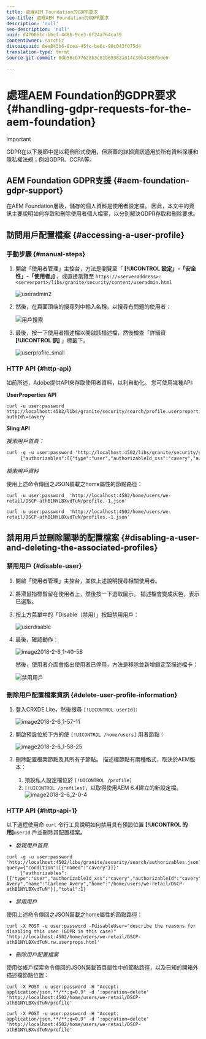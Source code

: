 ```yaml
---
title: 處理AEM Foundation的GDPR要求
seo-title: 處理AEM Foundation的GDPR要求
description: 'null'
seo-description: 'null'
uuid: d470061c-bbcf-4d86-9ce3-6f24a764ca39
contentOwner: sarchiz
discoiquuid: 8ee843b6-8cea-45fc-be6c-99c043f075d4
translation-type: tm+mt
source-git-commit: 0db56cb77628b3e81b69382a314c30b43887bde6

---
```



# 處理AEM Foundation的GDPR要求{#handling-gdpr-requests-for-the-aem-foundation}

>[!IMPORTANT]
>
>GDPR在以下幾節中是以範例形式使用，但涵蓋的詳細資訊適用於所有資料保護和隱私權法規；例如GDPR、CCPA等。

## AEM Foundation GDPR支援 {#aem-foundation-gdpr-support}

在AEM Foundation層級，儲存的個人資料是使用者設定檔。 因此，本文中的資訊主要說明如何存取和刪除使用者個人檔案，以分別解決GDPR存取和刪除要求。

## 訪問用戶配置檔案 {#accessing-a-user-profile}

### 手動步驟 {#manual-steps}

1. 開啟「使用者管理」主控台，方法是瀏覽至「 **[!UICONTROL 設定」-「安全性」-「使用者」]** ，或直接瀏覽至 `https://<serveraddress>:<serverport>/libs/granite/security/content/useradmin.html`

   ![useradmin2](assets/useradmin2.png)

1. 然後，在頁面頂端的搜尋列中輸入名稱，以搜尋有問題的使用者：

   ![用戶搜索](assets/usersearch.png)

1. 最後，按一下使用者描述檔以開啟該描述檔，然後檢查「詳細資 **[!UICONTROL 訊]** 」標籤下。

   ![userprofile_small](assets/userprofile_small.png)

### HTTP API {#http-api}

如前所述，Adobe提供API來存取使用者資料，以利自動化。 您可使用幾種API:

**UserProperties API**

```shell
curl -u user:password http://localhost:4502/libs/granite/security/search/profile.userproperties.json\?authId\=cavery
```

**Sling API**

*搜索用戶首頁：*

```xml
curl -g -u user:password 'http://localhost:4502/libs/granite/security/search/authorizables.json?query={"condition":[{"named":"cavery"}]}'
     {"authorizables":[{"type":"user","authorizableId_xss":"cavery","authorizableId":"cavery","name_xss":"Carlene Avery","name":"Carlene Avery","home":"/home/users/we-retail/DSCP-athB1NYLBXvdTuN"}],"total":1}
```

*檢索用戶資料*

使用上述命令傳回之JSON裝載之home屬性的節點路徑：

```shell
curl -u user:password  'http://localhost:4502/home/users/we-retail/DSCP-athB1NYLBXvdTuN/profile.-1.json'
```

```shell
curl -u user:password  'http://localhost:4502/home/users/we-retail/DSCP-athB1NYLBXvdTuN/profiles.-1.json'
```

## 禁用用戶並刪除關聯的配置檔案 {#disabling-a-user-and-deleting-the-associated-profiles}

### 禁用用戶 {#disable-user}

1. 開啟「使用者管理」主控台，並依上述說明搜尋相關使用者。
1. 將滑鼠指標暫留在使用者上，然後按一下選取圖示。 描述檔會變成灰色，表示已選取。

1. 按上方菜單中的「Disable（禁用）」按鈕禁用用戶：

   ![userdisable](assets/userdisable.png)

1. 最後，確認動作：

   ![image2018-2-6_1-40-58](assets/image2018-2-6_1-40-58.png)

   然後，使用者介面會指出使用者已停用，方法是移除並新增鎖定至描述檔卡：

   ![禁用用戶](assets/disableduser.png)

### 刪除用戶配置檔案資訊 {#delete-user-profile-information}

1. 登入CRXDE Lite，然後搜尋 `[!UICONTROL userId]`:

   ![image2018-2-6_1-57-11](assets/image2018-2-6_1-57-11.png)

1. 開啟預設位於下方的使 `[!UICONTROL /home/users]` 用者節點：

   ![image2018-2-6_1-58-25](assets/image2018-2-6_1-58-25.png)

1. 刪除配置檔案節點及其所有子節點。 描述檔節點有兩種格式，取決於AEM版本：

   1. 預設私人設定檔位於 `[!UICONTROL /profile]`
   1. `[!UICONTROL /profiles]`，以取得使用AEM 6.4建立的新設定檔。
   ![image2018-2-6_2-0-4](assets/image2018-2-6_2-0-4.png)

### HTTP API {#http-api-1}

以下過程使用命 `curl` 令行工具說明如何禁用具有預設位置 **[!UICONTROL 的用]**`userId` 戶並刪除其配置檔案。

* *發現用戶首頁*

```shell
curl -g -u user:password 'http://localhost:4502/libs/granite/security/search/authorizables.json?query={"condition":[{"named":"cavery"}]}'
     {"authorizables":[{"type":"user","authorizableId_xss":"cavery","authorizableId":"cavery","name_xss":"Carlene Avery","name":"Carlene Avery","home":"/home/users/we-retail/DSCP-athB1NYLBXvdTuN"}],"total":1}
```

* *禁用用戶*

使用上述命令傳回之JSON裝載之home屬性的節點路徑：

```shell
curl -X POST -u user:password -FdisableUser="describe the reasons for disabling this user (GDPR in this case)" 'http://localhost:4502/home/users/we-retail/DSCP-athB1NYLBXvdTuN.rw.userprops.html'
```

* *刪除用戶配置檔案*

使用從帳戶探索命令傳回的JSON裝載首頁屬性中的節點路徑，以及已知的開箱外描述檔節點位置：

```shell
curl -X POST -u user:password -H "Accept: application/json,**/**;q=0.9" -d ':operation=delete' 'http://localhost:4502/home/users/we-retail/DSCP-athB1NYLBXvdTuN/profile'
```

```shell
curl -X POST -u user:password -H "Accept: application/json,**/**;q=0.9" -d ':operation=delete' 'http://localhost:4502/home/users/we-retail/DSCP-athB1NYLBXvdTuN/profile'
```

